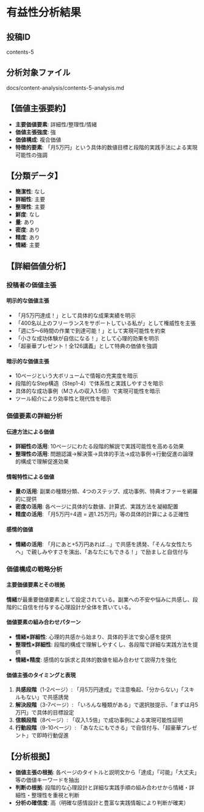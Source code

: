 # 有益性分析結果

## 投稿ID
contents-5

## 分析対象ファイル
docs/content-analysis/contents-5-analysis.md

## 【価値主張要約】
- **主要価値要素**: 詳細性/整理性/情緒
- **価値主張強度**: 強
- **価値構成**: 複合価値
- **特徴的要素**: 「月5万円」という具体的数値目標と段階的実践手法による実現可能性の強調

## 【分類データ】
- **簡潔性**: なし
- **詳細性**: 主要
- **整理性**: 主要
- **鮮度**: なし
- **量**: あり
- **密度**: あり
- **精度**: あり
- **情緒**: 主要

## 【詳細価値分析】

### 投稿者の価値主張

#### 明示的な価値主張
- 「月5万円達成！」として具体的な成果実績を明示
- 「400名以上のフリーランスをサポートしている私が」として権威性を主張
- 「週に5〜6時間の作業で到達可能！」として実現可能性を約束
- 「小さな成功体験が自信になる！」として心理的効果を明示
- 「超豪華プレゼント！全126講義」として特典の価値を強調

#### 暗示的な価値主張
- 10ページという大ボリュームで情報の充実度を暗示
- 段階的なStep構造（Step1-4）で体系性と実践しやすさを暗示
- 具体的な成功事例（Mさんの収入1.5倍）で実現可能性を暗示
- ツール紹介により効率性と現代性を暗示

### 価値要素の詳細分析

#### 伝達方法による価値
- **詳細性の活用**: 10ページにわたる段階的解説で実践可能性を高める効果
- **整理性の活用**: 問題認識→解決策→具体的手法→成功事例→行動促進の論理的構成で理解促進効果

#### 情報特性による価値
- **量の活用**: 副業の種類分類、4つのステップ、成功事例、特典オファーを網羅的に提供
- **密度の活用**: 各ページに具体的な数値、計算式、実践方法を凝縮配置
- **精度の活用**: 「月5万円÷4週 = 週1.25万円」等の具体的計算による正確性

#### 感情的価値
- **情緒の活用**: 「月にあと+5万円あれば...」で共感を誘発、「そんな女性たちへ」で親しみやすさを演出、「あなたにもできる！」で励ましと自信付与

### 価値構成の戦略分析

#### 主要価値要素とその根拠
**情緒**が最重要価値要素として設定されている。副業への不安や悩みに共感し、段階的に自信を付与する心理設計が全体を貫いている。

#### 価値要素の組み合わせパターン
- **情緒×詳細性**: 心理的共感から始まり、具体的手法で安心感を提供
- **整理性×詳細性**: 段階的構成で理解しやすくし、各段階で詳細な実践方法を提供
- **情緒×精度**: 感情的な訴求と具体的数値を組み合わせて説得力を強化

#### 価値主張のタイミングと表現
1. **共感段階**（1-2ページ）: 「月5万円達成」で注意喚起、「分からない」「スキルもない」で共感誘発
2. **解決段階**（3-7ページ）: 「いろんな種類がある」で選択肢提示、「まずは月5万円」で具体的目標設定
3. **信頼段階**（8ページ）: 「収入1.5倍」で成功事例による実現可能性証明
4. **行動段階**（9-10ページ）: 「あなたにもできる」で自信付与、「超豪華プレゼント」で即時行動促進

## 【分析根拠】
- **価値主張の根拠**: 各ページのタイトルと説明文から「達成」「可能」「大丈夫」等の価値キーワードを抽出
- **判断の根拠**: 段階的な心理設計と詳細な実践手順の組み合わせから情緒・詳細性・整理性を重視と判断
- **分析の確信度**: 高（明確な感情設計と豊富な実践情報により判断が確実）